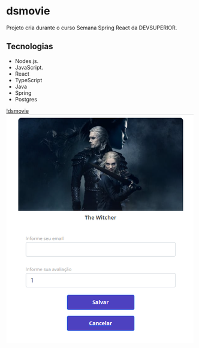 # dsmovie
Projeto cria durante o curso Semana Spring React da DEVSUPERIOR.
## Tecnologias
*   Nodes.js.
*   JavaScript.
*   React 
*   TypeScript
*   Java
*   Spring
*   Postgres

[!dsmovie](https://github.com/MariaMuniz/dsmovie/blob/main/Img/img_dsmovie1.png)
![dsmovie](https://github.com/MariaMuniz/dsmovie/blob/main/Img/img2.png)

